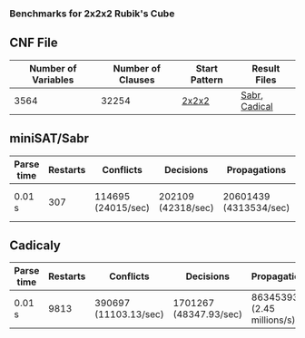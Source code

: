 ### Benchmarks for 2x2x2 Rubik's Cube

## CNF File
|Number of Variables|Number of Clauses|Start Pattern|Result Files|
|---|---|---|---|
|3564|32254|[2x2x2](sabr_progs/start_pattern1.txt)|[Sabr](results/2x2x2/sabr-result1.txt), [Cadical](results/2x2x2/cadical-result1.txt)|

## miniSAT/Sabr
|Parse time|Restarts|Conflicts|Decisions|Propagations|Conflict literals|Memory used|CPU time|
|---|---|---|---|---|---|---|---|
|0.01 s|307|114695 (24015/sec)|202109 (42318/sec)|20601439 (4313534/sec)|4016033 (16.40% deleted)|18.83 MB|4.776 s|


## Cadicaly
|Parse time|Restarts|Conflicts|Decisions|Propagations|Conflict literals|Memory used|CPU time|
|---|---|---|---|---|---|---|---|
|0.01 s|9813|390697 (11103.13/sec)|1701267 (48347.93/sec)|86345393 (2.45 millions/s)|833294 (7.63% deleted)|15.67 MB|35.67 s|

